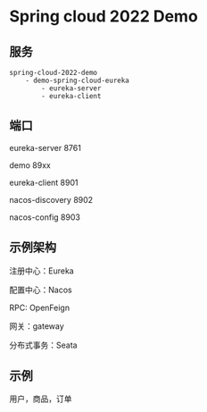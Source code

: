 # Spring cloud 2022 Demo

## 服务

```
spring-cloud-2022-demo
    - demo-spring-cloud-eureka
        - eureka-server
        - eureka-client
```

## 端口

eureka-server 8761



demo 89xx
    
eureka-client   8901

nacos-discovery 8902

nacos-config    8903



## 示例架构

注册中心：Eureka

配置中心：Nacos

RPC: OpenFeign

网关：gateway

分布式事务：Seata

## 示例

用户，商品，订单

